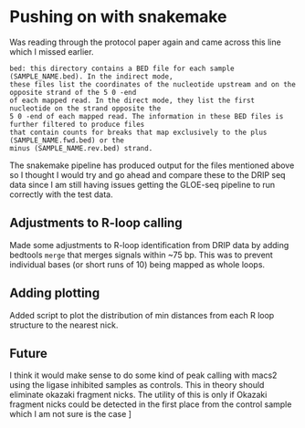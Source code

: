 # Pushing on with snakemake

Was reading through the protocol paper again and came across this line
which I missed earlier.

```
bed: this directory contains a BED file for each sample (SAMPLE_NAME.bed). In the indirect mode,
these files list the coordinates of the nucleotide upstream and on the opposite strand of the 5 0 -end
of each mapped read. In the direct mode, they list the first nucleotide on the strand opposite the
5 0 -end of each mapped read. The information in these BED files is further filtered to produce files
that contain counts for breaks that map exclusively to the plus (SAMPLE_NAME.fwd.bed) or the
minus (SAMPLE_NAME.rev.bed) strand.
```

The snakemake pipeline has produced output for the files mentioned above so
I thought I would try and go ahead and compare these to the DRIP seq data since
I am still having issues getting the GLOE-seq pipeline to run correctly
with the test data. 

## Adjustments to R-loop calling

Made some adjustments to R-loop identification from DRIP data by adding
bedtools `merge` that merges signals within ~75 bp. This was to prevent
individual bases (or short runs of 10) being mapped as whole loops.

## Adding plotting

Added script to plot the distribution of min distances from each R loop structure
to the nearest nick.

## Future

I think it would make sense to do some kind of peak calling with macs2 using
the ligase inhibited samples as controls. This in theory should eliminate
okazaki fragment nicks. The utility of this is only if Okazaki fragment nicks
could be detected in the first place from the control sample which I am not
sure is the case
]
